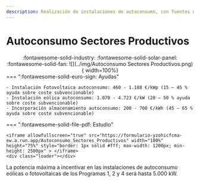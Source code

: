 ```yaml
---
description: Realización de instalaciones de autoconsumo, con fuentes de energía renovable (eólicas o fotovoltaicas), en otros sectores productivos de la economía, con o sin almacenamiento.
---
```


#  Autoconsumo Sectores Productivos
<center> 
:fontawesome-solid-industry: :fontawesome-solid-solar-panel: :fontawesome-solid-fan:
![](../img/Autoconsumo Sectores Productivos.png){ width=100%}

 </center>
=== ":fontawesome-solid-euro-sign: Ayudas"

    - Instalación Fotovoltaica autoconsumo: 460 - 1.188 €/kWp (15 – 45 % ayuda sobre coste subvencionable)
    - Instalación eólica autoconsumo: 1.070 - 4.723 €/kW (20 – 50 % ayuda sobre coste subvencionable)
    - Incorporación almacenamiento autoconsumo: 200 - 700 €/kWh (45 – 65 % ayuda sobre coste subvencionable)

=== ":fontawesome-solid-file-pdf: Estudio"

    <iframe allowfullscreen="true" src="https://formulario-yzohicfcma-ew.a.run.app/Autoconsumo_Sectores_Productivos" width="100%" height="75%" style="border: 1px solid #fff; max-width: 1200px; min-height: 2500px" > </iframe>
    <div class="loader"></div>

​La potencia máxima a incentivar en las instalaciones de autoconsumo eólicas o fotovoltaicas de los Programas 1, 2 y 4 será hasta 5.000 kW.
